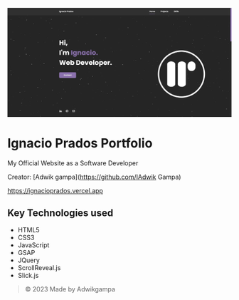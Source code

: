![banner](https://raw.githubusercontent.com/IgnacioPrados/web/gh-pages/assets/img/preview.JPG)
#  Ignacio Prados Portfolio

My Official Website as a Software Developer
 
Creator: [Adwik gampa](https://github.com/IAdwik Gampa)

https://ignacioprados.vercel.app

## Key Technologies used
- HTML5
- CSS3
- JavaScript
- GSAP
- JQuery
- ScrollReveal.js
- Slick.js

> © 2023 Made by Adwikgampa
